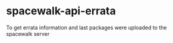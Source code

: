 # spacewalk-api-errata
To get errata information and last packages were uploaded to the spacewalk server

